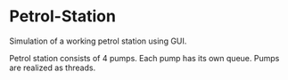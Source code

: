 # Petrol-Station
Simulation of a working petrol station using GUI.  

Petrol station consists of 4 pumps. Each pump has its own queue. Pumps are realized as threads.
